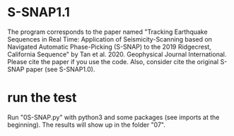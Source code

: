 # S-SNAP1.1
The program corresponds to the paper named "Tracking Earthquake Sequences in Real Time: Application of Seismicity-Scanning based on Navigated Automatic Phase-Picking (S-SNAP) to the 2019 Ridgecrest, California Sequence" by Tan et al. 2020. Geophysical Journal International. Please cite the paper if you use the code. Also, consider cite the original S-SNAP paper (see S-SNAP1.0). 

# run the test
Run "0S-SNAP.py" with python3 and some packages (see imports at the beginning). The results will show up in the folder "07".

